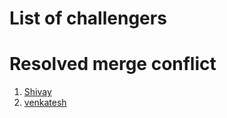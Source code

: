 # List of challengers

# Resolved merge conflict

1. [Shivay](https://github.com/shivaylamba)
2. [venkatesh](https://github.com/koppisettivenkatesh)
